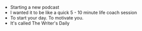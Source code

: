 - Starting a new podcast
- I wanted it to be like a quick 5 - 10 minute life coach session
- To start your day. To motivate you.
- It's called The Writer's Daily